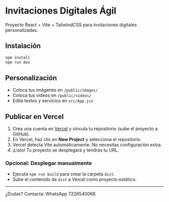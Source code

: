 # Invitaciones Digitales Ágil

Proyecto React + Vite + TailwindCSS para invitaciones digitales personalizadas.

## Instalación

```bash
npm install
npm run dev
```

## Personalización

- Coloca tus imágenes en `/public/images/`
- Coloca tus videos en `/public/videos/`
- Edita textos y servicios en `src/App.jsx`

## Publicar en Vercel

1. Crea una cuenta en [Vercel](https://vercel.com/) y vincula tu repositorio (sube el proyecto a GitHub).
2. En Vercel, haz clic en **New Project** y selecciona el repositorio.
3. Vercel detecta Vite automáticamente. No necesitas configuración extra.
4. ¡Listo! Tu proyecto se desplegará y tendrás tu URL.

### Opcional: Desplegar manualmente

- Ejecuta `npm run build` para crear la carpeta `dist`.
- Sube el contenido de `dist` a Vercel como proyecto estático.

---

¿Dudas? Contacta: WhatsApp 7226540066